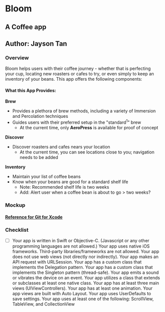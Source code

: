 # Bloom
## A Coffee app
## Author: Jayson Tan

### Overview
Bloom helps users with their coffee journey - whether that is perfecting your cup, locating new roasters or cafes to try, or even simply to keep an inventory of your beans. This app offers the following components: 

#### What this App Provides:

**Brew**
- Provides a plethora of brew methods, including a variety of Immersion and Percolation techniques
- Guides users with their preferred setup in the "standard<sup>1</sup>" brew 
    - At the current time, only **AeroPress** is available for proof of concept

**Discover**
- Discover roasters and cafes nears your location 
    - At the current time, you can see locations close to you; navigation needs to be added 
    
**Inventory**
- Maintain your list of coffee beans
- Know when your beans are good for a standard shelf life 
    - Note: Recommended shelf life is two weeks 
    - Add: Alert user when a coffee bean is about to go > two weeks? 

### Mockup

#### [Reference for Git for Xcode](https://www.raywenderlich.com/675-how-to-use-git-source-control-with-xcode-9#toc-anchor-008)


### Checklist

- [ ] Your app is written in Swift or Objective-C. (Javascript or any other programming languages are not allowed.)
Your app uses native iOS frameworks. Third-party libraries/frameworks are not allowed.
Your app does not use web views (not directly nor indirectly).
Your app makes an API request with URLSession.
Your app has a custom class that implements the Delegation pattern.
Your app has a custom class that implements the Singleton pattern (thread-safe).
Your app emits a sound or vibrates the device on an event.
Your app utilizes a class that extends or subclasses at least one native class.
Your app has at least three main views (UIViewControllers).
Your app has at least one animation.
Your app views are built with Auto Layout.
Your app uses UserDefaults to save settings.
Your app uses at least one of the following: ScrollView, TableView, and CollectionView


